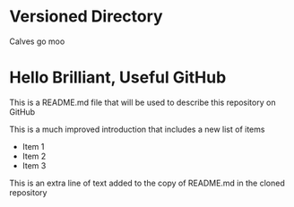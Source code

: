 
# Versioned Directory

Calves go moo

# Hello Brilliant, Useful GitHub

This is a README.md file that will be used to describe this
repository on GitHub

This is a much improved introduction that includes a 
new list of items

* Item 1
* Item 2
* Item 3

This is an extra line of text added to the copy 
of README.md in the cloned repository

